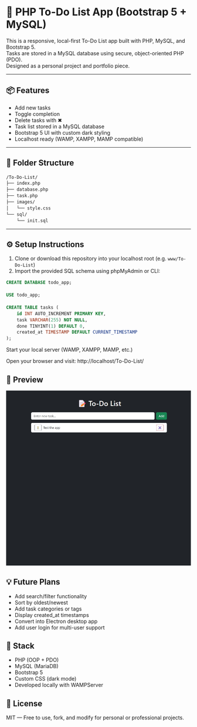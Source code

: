 # 📝 PHP To-Do List App (Bootstrap 5 + MySQL)

This is a responsive, local-first To-Do List app built with PHP, MySQL, and Bootstrap 5.  
Tasks are stored in a MySQL database using secure, object-oriented PHP (PDO).  
Designed as a personal project and portfolio piece.

---

## 📦 Features

- Add new tasks  
- Toggle completion  
- Delete tasks with ✖  
- Task list stored in a MySQL database  
- Bootstrap 5 UI with custom dark styling  
- Localhost ready (WAMP, XAMPP, MAMP compatible)

---

## 🧱 Folder Structure
```bash
/To-Do-List/
├── index.php
├── database.php
├── task.php
├── images/
│   └── style.css
└── sql/
    └── init.sql
```

---

## ⚙️ Setup Instructions

1. Clone or download this repository into your localhost root (e.g. `www/To-Do-List`)
2. Import the provided SQL schema using phpMyAdmin or CLI:

```sql
CREATE DATABASE todo_app;

USE todo_app;

CREATE TABLE tasks (
    id INT AUTO_INCREMENT PRIMARY KEY,
    task VARCHAR(255) NOT NULL,
    done TINYINT(1) DEFAULT 0,
    created_at TIMESTAMP DEFAULT CURRENT_TIMESTAMP
);
```
Start your local server (WAMP, XAMPP, MAMP, etc.)

Open your browser and visit:
http://localhost/To-Do-List/

## 📸 Preview
![To-Do List App Preview](images/To-Do-List.jpg)

## 💡 Future Plans
- Add search/filter functionality
- Sort by oldest/newest
- Add task categories or tags
- Display created_at timestamps
- Convert into Electron desktop app
- Add user login for multi-user support

## 🧠 Stack
- PHP (OOP + PDO)
- MySQL (MariaDB)
- Bootstrap 5
- Custom CSS (dark mode)
- Developed locally with WAMPServer

## 📃 License
MIT — Free to use, fork, and modify for personal or professional projects.
